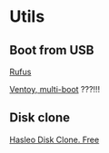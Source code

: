 # Utils

## Boot from USB

[Rufus](https://rufus.ie/en/)

[Ventoy, multi-boot](https://www.ventoy.net/en/index.html) ???!!!

## Disk clone

[Hasleo Disk Clone. Free](https://www.easyuefi.com/disk-clone/disk-clone-home.html)
